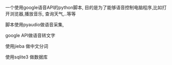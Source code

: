 一个使用google语音API的python脚本, 目的是为了能够语音控制电脑程序,比如打开浏览器,播放音乐, 查询天气,..等等

脚本使用pyaudio做语音采集, 

google API做语音转文字

使用jieba 做中文分词

使用sqlite3 做数据库



